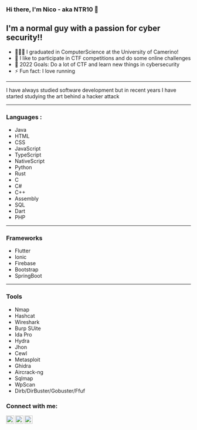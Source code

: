 ### Hi there, I'm Nico - aka NTR10 👋 

## I'm a normal guy with a passion for cyber security!!

- 👨🏻‍🎓 I graduated in ComputerScience at the University of Camerino!
- 🌱 I like to participate in CTF competitions and do some online challenges
- 🥅 2022 Goals: Do a lot of CTF and learn new things in cybersecurity
- ⚡ Fun fact: I love running

---

I have always studied software development but in recent years I have started studying the art behind a hacker attack

---


### Languages :

- Java
- HTML
- CSS
- JavaScript
- TypeScript
- NativeScript
- Python
- Rust
- C
- C#
- C++
- Assembly
- SQL
- Dart
- PHP

---

### Frameworks

- Flutter
- Ionic
- Firebase
- Bootstrap
- SpringBoot

---

### Tools

- Nmap
- Hashcat
- Wireshark
- Burp SUite
- Ida Pro
- Hydra
- Jhon
- Cewl
- Metasploit
- Ghidra
- Aircrack-ng
- Sqlmap
- WpScan
- Dirb/DirBuster/Gobuster/Ffuf

### Connect with me:



[<img align="left" alt="codeSTACKr | Twitter" width="22px" src="https://cdn.jsdelivr.net/npm/simple-icons@v3/icons/twitter.svg" />][twitter]
[<img align="left" alt="codeSTACKr | LinkedIn" width="22px" src="https://cdn.jsdelivr.net/npm/simple-icons@v3/icons/linkedin.svg" />][linkedin]
[<img align="left" alt="codeSTACKr | Instagram" width="22px" src="https://cdn.jsdelivr.net/npm/simple-icons@v3/icons/instagram.svg" />][instagram]

<br />

[twitter]: https://twitter.com/ntr10_
[instagram]: https://www.instagram.com/nicotrionfetti/
[linkedin]: https://www.linkedin.com/in/nico-trionfetti-9936631a7/s

